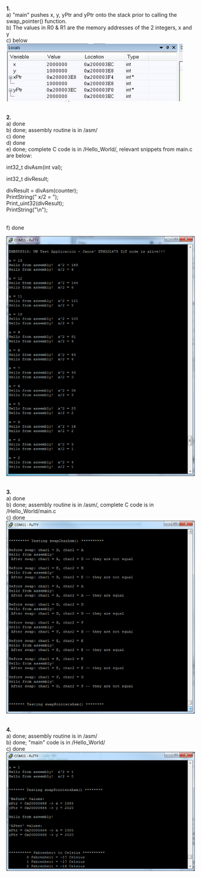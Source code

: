 <br><b>1.</b>
<br>a) "main" pushes x, y, yPtr and yPtr onto the stack prior to calling the swap_pointer() function.
<br>b) The values in R0 & R1 are the memory addresses of the 2 integers, x and y
<br>c) below <br>
![Question 1c.](https://github.com/jszamos/embsys310/blob/assignment05/AS5_1c.png)

<br><b>2.</b>
<br>a) done
<br>b) done; assembly routine is in /asm/
<br>c) done
<br>d) done
<br>e) done;  complete C code is in /Hello_World/, relevant snippets from main.c are below: 

   int32_t divAsm(int val);

   int32_t divResult; 

   divResult = divAsm(counter);<br>
   PrintString(" x/2 = ");<br>
   Print_uint32(divResult);<br>
   PrintString("\n");<br>

<br>f) done

![Question 2f.](https://github.com/jszamos/embsys310/blob/assignment05/AS5_2f.png)   

<br><b>3.</b>
<br>a) done
<br>b) done;  assembly routine is in /asm/, complete C code is in /Hello_World/main.c
<br>c) done <br>
![Question 3c.](https://github.com/jszamos/embsys310/blob/assignment05/AS5_3c.png)

 <br><b>4.</b>
 <br>a) done; assembly routine is in /asm/
 <br>b) done; "main" code is in /Hello_World/
 <br>c) done<br>
![Question 4c.](https://github.com/jszamos/embsys310/blob/assignment05/AS5_4f.png)
